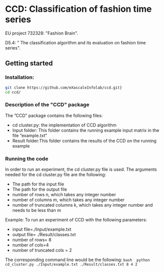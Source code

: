 # CCD: Classification of fashion time series

EU project 732328: "Fashion Brain".

D5.4: " The classification algorithm and its evaluation on fashion time series".

## Getting started

### Installation:
``` bash 
git clone https://github.com/eXascaleInfolab/ccd.git}
cd ccd/
```

### Description of the "CCD" package
The ”CCD” package contains the following files:
- cd cluster.py: the implementation of CCD algorithm
- Input folder: This folder contains the running example input matrix in the file ”example.txt”
- Result folder:This folder contains the results of the CCD on the running example 

 

### Running the code 
In order to run an experiment, the cd cluster.py file is used. The arguments needed
for the cd cluster.py file are the following:
- The path for the input file
- The path for the output file
- number of rows n, which takes any integer number
- number of columns m, which takes any integer number
- number of truncated columns k, which takes any integer number and needs to be less than m


Example: To run an experiment of CCD with the following parameters:
- input file=./Input/example.txt
- output file= ./Result/classes.txt
- number of rows= 8
- number of cols=4
- number of truncated cols = 2

The corresponding command line would be the following:
    ``` bash 
       python cd_cluster.py ./Input/example.txt ./Result/classes.txt 8 4 2
    ```
